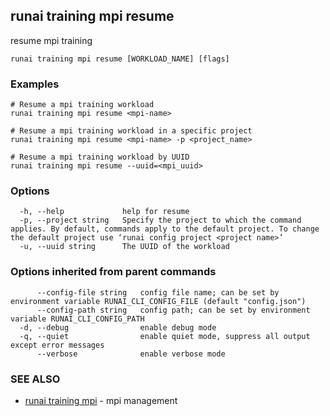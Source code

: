 ## runai training mpi resume

resume mpi training

```
runai training mpi resume [WORKLOAD_NAME] [flags]
```

### Examples

```
# Resume a mpi training workload
runai training mpi resume <mpi-name>

# Resume a mpi training workload in a specific project
runai training mpi resume <mpi-name> -p <project_name>

# Resume a mpi training workload by UUID
runai training mpi resume --uuid=<mpi_uuid>
```

### Options

```
  -h, --help             help for resume
  -p, --project string   Specify the project to which the command applies. By default, commands apply to the default project. To change the default project use ‘runai config project <project name>’
  -u, --uuid string      The UUID of the workload
```

### Options inherited from parent commands

```
      --config-file string   config file name; can be set by environment variable RUNAI_CLI_CONFIG_FILE (default "config.json")
      --config-path string   config path; can be set by environment variable RUNAI_CLI_CONFIG_PATH
  -d, --debug                enable debug mode
  -q, --quiet                enable quiet mode, suppress all output except error messages
      --verbose              enable verbose mode
```

### SEE ALSO

* [runai training mpi](runai_training_mpi.md)	 - mpi management

